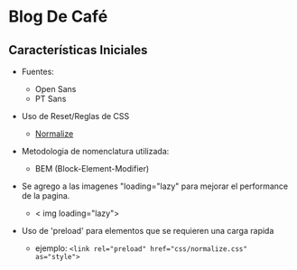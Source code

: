 # Blog De Café

## Características Iniciales

- Fuentes:
    - Open Sans
    - PT Sans
- Uso de Reset/Reglas de CSS
    - [Normalize](https://necolas.github.io/normalize.css/)

- Metodologia de nomenclatura utilizada:
    - BEM (Block-Element-Modifier)

- Se agrego a las imagenes "loading="lazy" para mejorar el performance de la pagina.
    - < img loading="lazy">

- Uso de 'preload' para elementos que se requieren una carga rapida
    - ejemplo: `<link rel="preload" href="css/normalize.css" as="style">`